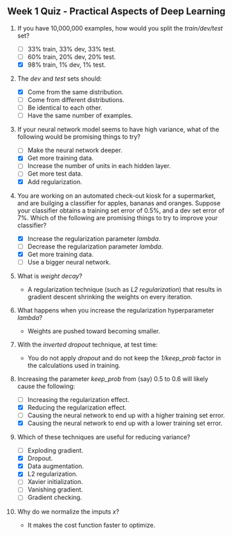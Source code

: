 ## Week 1 Quiz - Practical Aspects of Deep Learning

1. If you have 10,000,000 examples, how would you split the *train/dev/test*
set?

    - [ ] 33% train, 33% dev, 33% test.
    - [ ] 60% train, 20% dev, 20% test.
    - [x] 98% train, 1% dev, 1% test.

2. The *dev* and *test* sets should:

    - [x] Come from the same distribution.
    - [ ] Come from different distributions.
    - [ ] Be identical to each other.
    - [ ] Have the same number of examples.

3. If your neural network model seems to have high variance, what of the
following would be promising things to try?

    - [ ] Make the neural network deeper.
    - [x] Get more training data.
    - [ ] Increase the number of units in each hidden layer.
    - [ ] Get more test data.
    - [x] Add regularization.

4. You are working on an automated check-out kiosk for a supermarket, and are
builging a classifier for apples, bananas and oranges. Suppose your
classifier obtains a training set error of 0.5%, and a dev set error of 7%.
Which of the following are promising things to try to improve your
classifier?

    - [x] Increase the regularization parameter *lambda*.
    - [ ] Decrease the regularization parameter *lambda*.
    - [x] Get more training data.
    - [ ] Use a bigger neural network.

5. What is *weight decay*?

    - A regularization technique (such as *L2 regularization*) that results in
      gradient descent shrinking the weights on every iteration.

6. What happens when you increase the regularization hyperparameter *lambda*?

    - Weights are pushed toward becoming smaller.

7. With the *inverted dropout* technique, at test time:

    - You do not apply *dropout* and do not keep the *1/keep_prob* factor in the
      calculations used in training.

8. Increasing the parameter *keep_prob* from (say) 0.5 to 0.6 will likely cause
the following:

    - [ ] Increasing the regularization effect.
    - [x] Reducing the regularization effect.
    - [ ] Causing the neural network to end up with a higher training set error.
    - [x] Causing the neural network to end up with a lower training set error.

9. Which of these techniques are useful for reducing variance?

    - [ ] Exploding gradient.
    - [x] Dropout.
    - [x] Data augmentation.
    - [x] L2 regularization.
    - [ ] Xavier initialization.
    - [ ] Vanishing gradient.
    - [ ] Gradient checking.

10. Why do we normalize the imputs *x*?

    - It makes the cost function faster to optimize.
